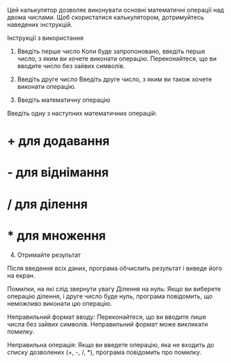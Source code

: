 
Цей калькулятор дозволяє виконувати основні математичні операції над двома числами. Щоб скористатися калькулятором, дотримуйтесь наведених інструкцій.

Інструкції з використання

1. Введіть перше число
Коли буде запропоновано, введіть перше число, з яким ви хочете виконати операцію. Переконайтеся, що ви вводите число без зайвих символів.

2. Введіть друге число
Введіть друге число, з яким ви також хочете виконати операцію.

3. Введіть математичну операцію

Введіть одну з наступних математичних операцій:
# + для додавання
# - для віднімання
# / для ділення
# * для множення

4. Отримайте результат

Після введення всіх даних, програма обчислить результат і виведе його на екран.

Помилки, на які слід звернути увагу
Ділення на нуль: Якщо ви виберете операцію ділення, і друге число буде нуль, програма повідомить, що неможливо виконати цю операцію.

Неправильний формат вводу: Переконайтеся, що ви вводите лише числа без зайвих символів. Неправильний формат може викликати помилку.

Неправильна операція: Якщо ви введете операцію, яка не входить до списку дозволених (+, -, /, *), програма повідомить про помилку.
